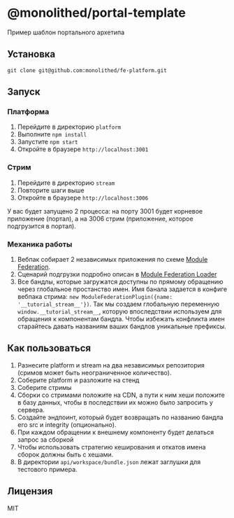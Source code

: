 # @monolithed/portal-template

Пример шаблон портального архетипа

## Установка

```
git clone git@github.com:monolithed/fe-platform.git
```

## Запуск

### Платформа 

1. Перейдите в директорию `platform`
2. Выполните `npm install`
3. Запустите `npm start`
4. Откройте в браузере `http://localhost:3001`

### Стрим 

1. Перейдите в директорию `stream`
2. Повторите шаги выше
3. Откройте в браузере `http://localhost:3006`

У вас будет запущено 2 процесса: на порту 3001 будет корневое приложение (портал), а на 3006 стрим (приложение, которое подгрузится в портал).

### Механика работы 

1. Вебпак собирает 2 независимых приложения по схеме [Module Federation](https://webpack.js.org/concepts/module-federation/). 
2. Сценарий подгрузки подробно описан в [Module Federation Loader](https://github.com/monolithed/module-federation-loader)
3. Все бандлы, которые загружатся доступны по прямому обращению через глобальное простанство имен. 
Имя банала задается в конфиге вебпака стрима: `new ModuleFederationPlugin({name: '__tutorial_stream__'})`. Так мы создаем глобальную переменную `window.__tutorial_stream__`, которую впоследствии используем для обращения к компонентам бандла.
Чтобы избежать конфликта имен старайтесь давать названиям ваших бандлов уникальные префиксы.

## Как пользоваться

1. Разнесите platform и stream на два независимых репозитория (сримов может быть неограниченное количество).
2. Соберите platform и разложите на стенд
3. Соберите стримы
4. Сборки со стримами положите на CDN, а пути к ним хеши положите в базу данных, чтобы в последствии их можно было запросить у сервера.
5. Создайте эндпоинт, который будет возвращать по названию бандла его src и integrity (опционально).  
6. При каждом обращении к внешнему компоненту будет делаться запрос за сборкой
7. Чтобы использовать стратегию кеширования и откатов имена сборок должны быть с хешами.
8. В директории `api/workspace/bundle.json` лежат заглушки для тестового примера.  

## Лицензия

MIT
